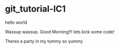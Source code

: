 # git_tutorial-IC1

hello world

Wassup wassup. Good Morning!!! lets kick some code!

Theres a party in my tummy so yummy 
